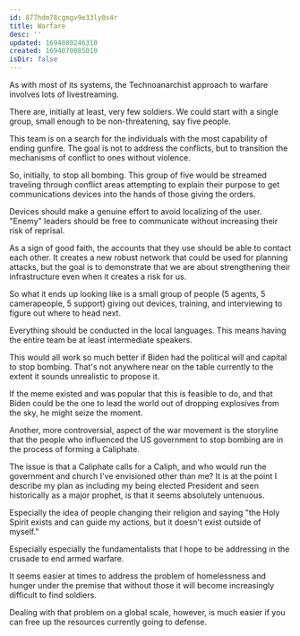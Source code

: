 ```yaml
---
id: 877hdm78cgmgv9e33ly0s4r
title: Warfare
desc: ''
updated: 1694080246310
created: 1694070085010
isDir: false
---
```

As with most of its systems, the Technoanarchist approach to warfare involves lots of livestreaming.

There are, initially at least, very few soldiers. We could start with a single group, small enough to be non-threatening, say five people.

This team is on a search for the individuals with the most capability of ending gunfire. The goal is not to address the conflicts, but to transition the mechanisms of conflict to ones without violence.

So, initially, to stop all bombing. This group of five would be streamed traveling through conflict areas attempting to explain their purpose to get communications devices into the hands of those giving the orders.

Devices should make a genuine effort to avoid localizing of the user. "Enemy" leaders should be free to communicate without increasing their risk of reprisal.

As a sign of good faith, the accounts that they use should be able to contact each other. It creates a new robust network that could be used for planning attacks, but the goal is to demonstrate that we are about strengthening their infrastructure even when it creates a risk for us.

So what it ends up looking like is a small group of people (5 agents, 5 camerapeople, 5 support) giving out devices, training, and interviewing to figure out where to head next.

Everything should be conducted in the local languages. This means having the entire team be at least intermediate speakers.

This would all work so much better if Biden had the political will and capital to stop bombing. That's not anywhere near on the table currently to the extent it sounds unrealistic to propose it.

If the meme existed and was popular that this is feasible to do, and that Biden could be the one to lead the world out of dropping explosives from the sky, he might seize the moment.

Another, more controversial, aspect of the war movement is the storyline that the people who influenced the US government to stop bombing are in the process of forming a Caliphate.

The issue is that a Caliphate calls for a Caliph, and who would run the government and church I've envisioned other than me? It is at the point I describe my plan as including my being elected President and seen historically as a major prophet, is that it seems absolutely untenuous.

Especially the idea of people changing their religion and saying "the Holy Spirit exists and can guide my actions, but it doesn't exist outside of myself."

Especially especially the fundamentalists that I hope to be addressing in the crusade to end armed warfare.

It seems easier at times to address the problem of homelessness and hunger under the premise that without those it will become increasingly difficult to find soldiers.

Dealing with that problem on a global scale, however, is much easier if you can free up the resources currently going to defense.
